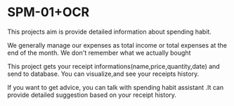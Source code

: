 # SPM-01+OCR

This projects aim is provide detailed information about spending habit.

We generally manage our expenses as total income or total expenses at the end of the month. We don't remember  what we actually bought

This project gets your receipt informations(name,price,quantity,date) and send to database. You can visualize,and  see your receipts history.

If you want to get advice, you can talk with spending habit assistant .It can provide detailed suggestion based on your receipt history.



